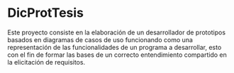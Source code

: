 # DicProtTesis
Este proyecto consiste en la elaboración de un desarrollador de prototipos basados en diagramas de casos de uso funcionando como una representación de las funcionalidades de un programa a desarrollar, esto con el fin de formar las bases de un correcto entendimiento compartido en la elicitación de requisitos.
